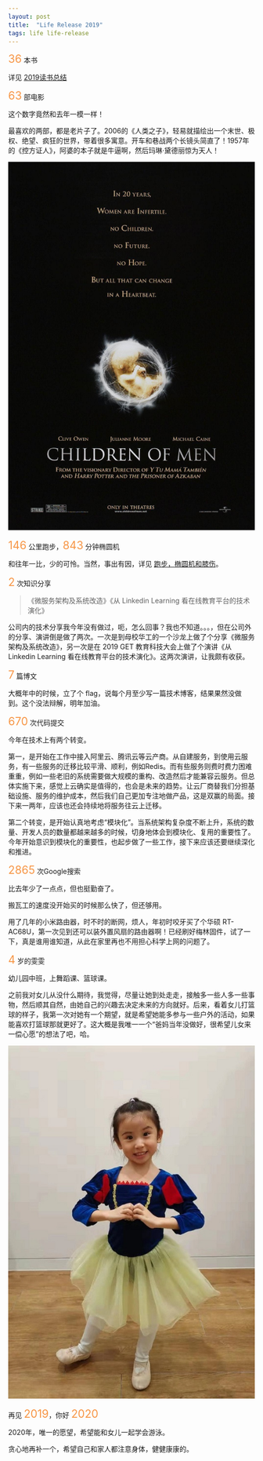 ```yaml
---
layout: post
title:  "Life Release 2019"
tags: life life-release
---
```


<span style="color:#F79646; font-size: 1.6em;">36</span> 本书

详见 [2019读书总结](/2019/12/30/reading-summary-2019.html)

<span style="color:#F79646; font-size: 1.6em;">63</span> 部电影<br>

这个数字竟然和去年一模一样！

最喜欢的两部，都是老片子了。2006的《人类之子》，轻易就描绘出一个末世、极权、绝望、疯狂的世界，带着很多寓意。开车和巷战两个长镜头简直了！1957年的《控方证人》，阿婆的本子就是牛逼啊，然后玛琳·黛德丽惊为天人！

![children-of-men](/images/blog/2019-12-31-life-release-2019/children-of-men.jpg)

<!--more-->

<span style="color:#F79646; font-size: 1.6em;">146</span> 公里跑步，<span style="color:#F79646; font-size: 1.6em;">843</span> 分钟椭圆机

和往年一比，少的可怜。当然，事出有因，详见 [跑步，椭圆机和膝伤](/2019/11/28/knee-injury.html)。

<span style="color:#F79646; font-size: 1.6em;">2</span> 次知识分享

> 《微服务架构及系统改造》《从 Linkedin Learning 看在线教育平台的技术演化》

公司内的技术分享我今年没有做过，呃，怎么回事？我也不知道。。。，但在公司外的分享、演讲倒是做了两次。一次是到母校华工的一个沙龙上做了个分享《微服务架构及系统改造》，另一次是在 2019 GET 教育科技大会上做了个演讲《从 Linkedin Learning 看在线教育平台的技术演化》。这两次演讲，让我颇有收获。

<span style="color:#F79646; font-size: 1.6em;">7</span> 篇博文<br>

大概年中的时候，立了个 flag，说每个月至少写一篇技术博客，结果果然没做到。这个没法辩解，明年加油。

<span style="color:#F79646; font-size: 1.6em;">670</span> 次代码提交

今年在技术上有两个转变。

第一，是开始在工作中接入阿里云、腾讯云等云产商。从自建服务，到使用云服务，有一些服务的迁移比较平滑、顺利，例如Redis。而有些服务则费时费力困难重重，例如一些老旧的系统需要做大规模的重构、改造然后才能兼容云服务。但总体实施下来，感觉上云确实是值得的，也会是未来的趋势。让云厂商替我们分担基础设施、服务的维护成本，然后我们自己更加专注地做产品，这是双赢的局面。接下来一两年，应该也还会持续地将服务往云上迁移。

第二个转变，是开始认真地考虑“模块化”。当系统架构复杂度不断上升，系统的数量、开发人员的数量都越来越多的时候，切身地体会到模块化、复用的重要性了。今年开始意识到模块化的重要性，也起步做了一些工作，接下来应该还要继续深化和推进。

<span style="color:#F79646; font-size: 1.6em;">2865</span> 次Google搜索

比去年少了一点点，但也挺勤奋了。

搬瓦工的速度没开始买的时候那么快了，但还够用。

用了几年的小米路由器，时不时的断网，烦人，年初时咬牙买了个华硕 RT-AC68U，第一次见到还可以装外置风扇的路由器啊！已经刷好梅林固件，试了一下，真是谁用谁知道，从此在家里再也不用担心科学上网的问题了。

<span style="color:#F79646; font-size: 1.6em;">4</span> 岁的雯雯

幼儿园中班，上舞蹈课、篮球课。

之前我对女儿从没什么期待，我觉得，尽量让她到处走走，接触多一些人多一些事物，然后顺其自然，由她自己的兴趣去决定未来的方向就好。后来，看着女儿打篮球的样子，我第一次对她有一个期望，就是希望她能多参与一些户外的活动，如果能喜欢打篮球那就更好了。这大概是我唯一一个“爸妈当年没做好，很希望儿女来一偿心愿”的想法了吧，哈。

![laura](/images/blog/2019-12-31-life-release-2019/laura.jpg)

再见 <span style="color:#F79646; font-size: 1.6em;">2019</span>，你好 <span style="color:#F79646; font-size: 1.6em;">2020</span>

2020年，唯一的愿望，希望能和女儿一起学会游泳。

贪心地再补一个，希望自己和家人都注意身体，健健康康的。